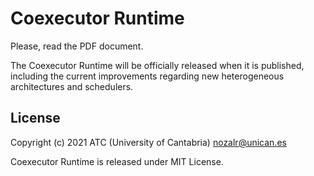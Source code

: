 # Coexecutor Runtime

Please, read the PDF document.

The Coexecutor Runtime will be officially released when it is published, including the current improvements regarding 
new heterogeneous architectures and schedulers.

## License

Copyright (c) 2021    ATC (University of Cantabria) <nozalr@unican.es>

Coexecutor Runtime is released under MIT License.
